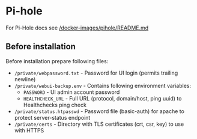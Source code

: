 # Pi-hole

For Pi-Hole docs see [/docker-images/pihole/README.md](../../../../docker-images/external/pihole/README.md)

## Before installation

Before installation prepare following files:

- `/private/webpassword.txt` - Password for UI login (permits trailing newline)
- `/private/webui-backup.env` - Contains following environment variables:
  - `PASSWORD` - UI admin account password
  - `HEALTHCHECK_URL` - Full URL (protocol, domain/host, ping uuid) to Healthchecks ping check
- `/private/status.htpasswd` - Password file (basic-auth) for apache to protect server-status endpoint
- `/private/certs` -  Directory with TLS certificates (crt, csr, key) to use with HTTPS
